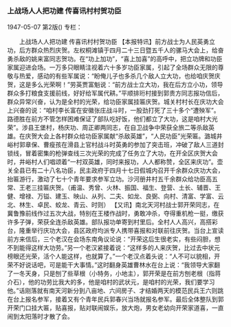 ### 上战场人人把功建  传喜讯村村贺功臣

1947-05-07
第2版()
专栏：

　　上战场人人把功建
    传喜讯村村贺功臣
    【本报特讯】前方战士为人民英勇立功，后方群众热烈庆贺。左权桐滩镇于四月二十三日暨五千人的骡马大会上，给奋勇杀敌的姚来富同志贺功。在“功上加功”，“喜上加喜”的高呼中，把立功牌和功臣家属迎进会场。一万多只眼睛注视着六十多岁功臣家属，引起了全场群众无限的尊敬与热爱，感动的有些军属说：“盼俺儿子也多杀几个敌人立大功，也给咱庆贺庆贺，这是多么光荣啊！”劳英贾富魁说：“前方战士立大功，我在后方立小功，领导群众多打粮食支援前线，好好给军属代耕。”平顺排珩村接到郭贵方同志报功信后，群众异常兴奋，认为是全村的光荣，给功臣家属挂匾庆贺。城关村村长在庆功大会上兴奋的说：“咱村李长富在安徽张庄战斗时，一股劲打死了三十多个“遭殃军”。路德胜在前方不管怎样困难保证了部队吃好饭，他们都立了大功，这是咱村大光荣”。涉县王堡村，杨庆功、周正卿两同志，在自卫战争中荣获全旅二等杀敌英雄。在庆贺大会上各村群众给功臣家属献“杀敌英雄”，“人民功臣”光荣匾。潞城井峪村郭章保、曹瘦孩在滑县上官村战斗时英勇的参加了突击班，冲破了敌人三道封锁线，冒着密集的枪弹查线三次光荣的完成了任务立了大功，在开全区庆贺大会时，井峪村人们唱颂着“一村双英雄，同时来报功，人人都称赞，全区来庆功”。壶关全县已有二十八名功臣，民主政府于四月十七日假城内召开千余群众庆功大会，抬匾游行，激动了七十个青年要求参军立功。沙河册井村五千余群众给功臣高五常、王老三挂匾庆贺。（甫温、秀曾、火林、振国、福生、登营、土长、辅晋、王健、增禄、万镒、建玉、映山、从列、二夫、如龙、良弼、向村、清富、学富、云北、林生、卓民、蛟龙、青云、时则）
    【又讯】南北天河村战士郭开荣同志，在冀鲁豫前线作过五次大战，特别在王楼作战时，勇敢冲杀，夺得重机枪一挺，缴获许多子弹，荣获全连杀敌英雄。部队报功单寄到村里后。全村人人高兴，高搭彩台，隆重举行庆功大会，县区政府均派专人携带喜报和对联前往庆贺。当台上宣读前方来信后，三个老汉在会场东南角议论说：“开荣这后生很老实，有些闷胆，想不到能得这样大功劳。”另一个老汉紧接着说：“这样多的人来庆贺，比过去中状元榜眼还光荣，活个人能这样，也就算了。”一个老汉点着头说：“人不可以貌相，开荣不好说话吧，可是能干大事情。”这时翻身英雄曹林水在台上说：“我领导大家翻了一冬天身，只是刨了些草根（小特务，小地主），郭开荣是在前方刨老根（指蒋介石），他的功劳比我大的多，他是咱村的武状元，是咱村的光荣，我们要学习他。”话刚落就有南天河新分到八亩地、六间房子、才结婚两天的模范民兵王六则跳在台上报名参军，接着又有个青年民兵郭春兴当场就报名参军。最后全体整队到郭开荣门口挂大匾，贴喜报，贴对联闹娱乐，放大炮，男女老幼向开荣家道喜，一直闹到太阳落时才散了会。
